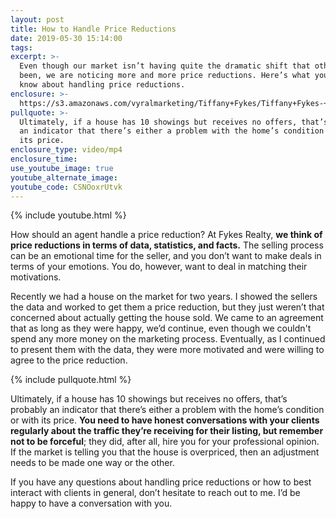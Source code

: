 ```yaml
---
layout: post
title: How to Handle Price Reductions
date: 2019-05-30 15:14:00
tags:
excerpt: >-
  Even though our market isn’t having quite the dramatic shift that others have
  been, we are noticing more and more price reductions. Here’s what you need to
  know about handling price reductions.
enclosure: >-
  https://s3.amazonaws.com/vyralmarketing/Tiffany+Fykes/Tiffany+Fykes-+How+to+Handle+Price+Reductions.mp4
pullquote: >-
  Ultimately, if a house has 10 showings but receives no offers, that’s probably
  an indicator that there’s either a problem with the home’s condition or with
  its price.
enclosure_type: video/mp4
enclosure_time:
use_youtube_image: true
youtube_alternate_image:
youtube_code: CSNOoxrUtvk
---
```


{% include youtube.html %}

How should an agent handle a price reduction? At Fykes Realty, **we think of price reductions in terms of data, statistics, and facts.** The selling process can be an emotional time for the seller, and you don’t want to make deals in terms of your emotions. You do, however, want to deal in matching their motivations.

Recently we had a house on the market for two years. I showed the sellers the data and worked to get them a price reduction, but they just weren’t that concerned about actually getting the house sold. We came to an agreement that as long as they were happy, we’d continue, even though we couldn't spend any more money on the marketing process. Eventually, as I continued to present them with the data, they were more motivated and were willing to agree to the price reduction.

{% include pullquote.html %}

Ultimately, if a house has 10 showings but receives no offers, that’s probably an indicator that there’s either a problem with the home’s condition or with its price. **You need to have honest conversations with your clients regularly about the traffic they’re receiving for their listing, but remember not to be forceful**; they did, after all, hire you for your professional opinion. If the market is telling you that the house is overpriced, then an adjustment needs to be made one way or the other.

If you have any questions about handling price reductions or how to best interact with clients in general, don’t hesitate to reach out to me. I’d be happy to have a conversation with you.
